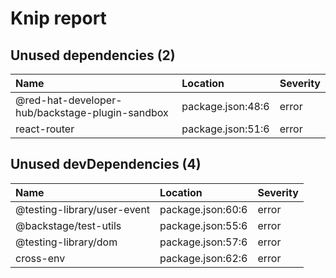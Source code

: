 # Knip report

## Unused dependencies (2)

| Name                                            | Location          | Severity |
| :---------------------------------------------- | :---------------- | :------- |
| @red-hat-developer-hub/backstage-plugin-sandbox | package.json:48:6 | error    |
| react-router                                    | package.json:51:6 | error    |

## Unused devDependencies (4)

| Name                        | Location          | Severity |
| :-------------------------- | :---------------- | :------- |
| @testing-library/user-event | package.json:60:6 | error    |
| @backstage/test-utils       | package.json:55:6 | error    |
| @testing-library/dom        | package.json:57:6 | error    |
| cross-env                   | package.json:62:6 | error    |
